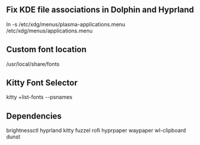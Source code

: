## Fix KDE file associations in Dolphin and Hyprland
ln -s /etc/xdg/menus/plasma-applications.menu /etc/xdg/menus/applications.menu

## Custom font location
/usr/local/share/fonts

## Kitty Font Selector
kitty +list-fonts --psnames

## Dependencies
brightnessctl
hyprland
kitty
fuzzel
rofi
hyprpaper
waypaper
wl-clipboard
dunst